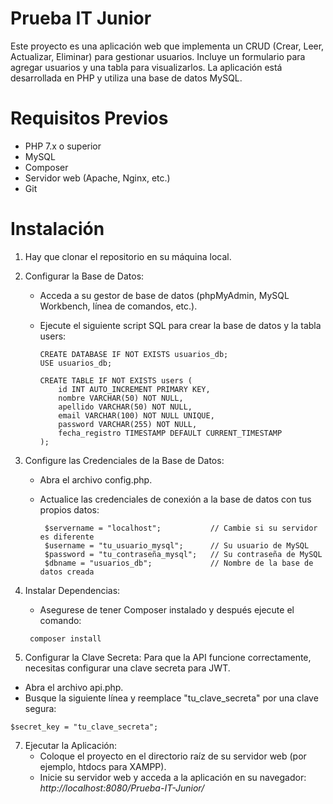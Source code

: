 # Prueba IT Junior

Este proyecto es una aplicación web que implementa un CRUD (Crear, Leer, Actualizar, Eliminar) para gestionar usuarios. Incluye un formulario para agregar usuarios y una tabla para visualizarlos. La aplicación está desarrollada en PHP y utiliza una base de datos MySQL.

# Requisitos Previos

* PHP 7.x o superior
* MySQL
* Composer
* Servidor web (Apache, Nginx, etc.)
* Git

# Instalación

1. Hay que clonar el repositorio en su máquina local.
   
3. Configurar la Base de Datos:
   - Acceda a su gestor de base de datos (phpMyAdmin, MySQL Workbench, línea de comandos, etc.).
   - Ejecute el siguiente script SQL para crear la base de datos y la tabla users:

     ```
     CREATE DATABASE IF NOT EXISTS usuarios_db;
     USE usuarios_db;
     
     CREATE TABLE IF NOT EXISTS users (
         id INT AUTO_INCREMENT PRIMARY KEY,
         nombre VARCHAR(50) NOT NULL,
         apellido VARCHAR(50) NOT NULL,
         email VARCHAR(100) NOT NULL UNIQUE,
         password VARCHAR(255) NOT NULL,
         fecha_registro TIMESTAMP DEFAULT CURRENT_TIMESTAMP
     );
     ```
     
4. Configure las Credenciales de la Base de Datos:
   - Abra el archivo config.php.
   - Actualice las credenciales de conexión a la base de datos con tus propios datos:

     ```
      $servername = "localhost";           // Cambie si su servidor es diferente
      $username = "tu_usuario_mysql";      // Su usuario de MySQL
      $password = "tu_contraseña_mysql";   // Su contraseña de MySQL
      $dbname = "usuarios_db";             // Nombre de la base de datos creada
     ```
     
5. Instalar Dependencias:
   - Asegurese de tener Composer instalado y después ejecute el comando:

    ```
     composer install
    ```
6.  Configurar la Clave Secreta:
   Para que la API funcione correctamente, necesitas configurar una clave secreta para JWT.
   - Abra el archivo api.php.
   - Busque la siguiente línea y reemplace "tu_clave_secreta" por una clave segura:

   ```
   $secret_key = "tu_clave_secreta";
   ```

7. Ejecutar la Aplicación:
   - Coloque el proyecto en el directorio raíz de su servidor web (por ejemplo, htdocs para XAMPP).
   - Inicie su servidor web y acceda a la aplicación en su navegador: *http://localhost:8080/Prueba-IT-Junior/*
